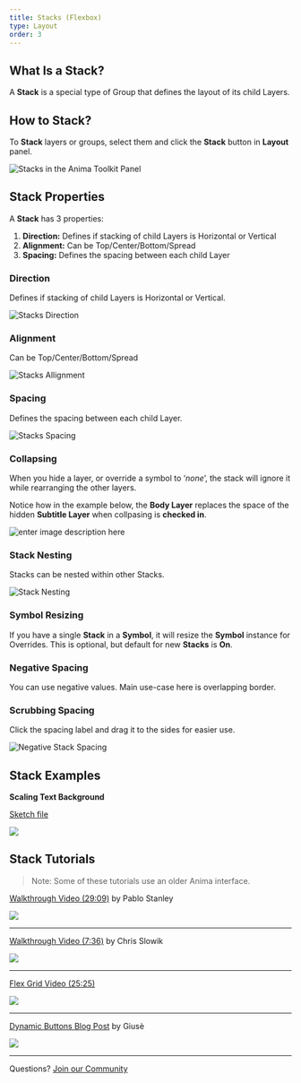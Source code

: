 ```yaml
---
title: Stacks (Flexbox)
type: Layout
order: 3
---
```

## What Is a Stack?

A **Stack** is a special type of Group that defines the layout of its child Layers.

## How to Stack?

To **Stack** layers or groups, select them and click the **Stack** button in **Layout** panel.

![Stacks in the Anima Toolkit Panel](http://f.cl.ly/items/3V3N2X3n373j23301k3w/v3%20%E2%80%93%20small%20Layout%20Stack.png)

## Stack Properties

A **Stack** has 3 properties:

1. **Direction:** Defines if stacking of child Layers is Horizontal or Vertical
2. **Alignment:** Can be Top/Center/Bottom/Spread
3. **Spacing:** Defines the spacing between each child Layer

### Direction

Defines if stacking of child Layers is Horizontal or Vertical.

![Stacks Direction](http://f.cl.ly/items/3B0c1x062d2R1I31472F/[73ffa457beddbe87910da1905b2161c4]_Stacks%20Direction.gif)

### Alignment

Can be Top/Center/Bottom/Spread

![Stacks Allignment](http://f.cl.ly/items/3v373a1S082Z1g2x212G/[0131fc1c695c7251384248a099cbccfe]_Stacks%20allign.gif)

### Spacing

Defines the spacing between each child Layer.

![Stacks Spacing](http://f.cl.ly/items/1T37201k2f0J2n1J3P1k/[785bc2b1d2873d8bf22592f643c34fd4]_Stacks%20Spacing.gif)
### Collapsing

When you hide a layer, or override a symbol to ‘_none_’, the stack will ignore it while rearranging the other layers.

Notice how in the example below, the **Body Layer** replaces the space of the hidden **Subtitle Layer** when collpasing is **checked in**.

![enter image description here](http://f.cl.ly/items/0F0S2Y1m0b2R3p3V0V1Z/%5B37f0cbf823c0a35a54bc952e06aa1bef%5D_Collapsing%20Stack.gif)

### Stack Nesting

 Stacks can be nested within other Stacks.

![Stack Nesting](http://f.cl.ly/items/47421I3z0O250e1N1226/%5B76fc2f94cef0a4bd0aff3c067132fd0e%5D_Nested%20stacks.gif)

### Symbol Resizing

If you have a single **Stack** in a **Symbol**, it will resize the **Symbol** instance for Overrides. This is optional, but default for new **Stacks** is **On**.

### Negative Spacing

You can use negative values. Main use-case here is overlapping border.

### Scrubbing Spacing

Click the spacing label and drag it to the sides for easier use.

![Negative Stack Spacing](http://f.cl.ly/items/3L2u3I2p433X3M1J2d0W/%5B153284e5baebfe994ba0bb8e649ea6e5%5D_Negative%20spacing%20stacks.gif)

## Stack Examples

 **Scaling Text Background** 

[Sketch file](http://bit.ly/2lJ4luf)

![](http://f.cl.ly/items/3K200o0U272d0O1D2f15/[9c84ec9f7263192f7910a0f92b0cc9c5]_Scaling%20background.gif)

## Stack Tutorials

> Note: Some of these tutorials use an older Anima interface.

[Walkthrough Video (29:09)](https://www.youtube.com/watch?v=DiCXg17CwIY) by Pablo Stanley

![](https://docs.animaapp.com/images/pablo.jpg)

---

[Walkthrough Video (7:36)](https://designers.how/episodes/use-auto-layout-to-be-more-effective) by Chris Slowik

![](https://docs.animaapp.com/images/designers-how.png)

---

[Flex Grid Video (25:25)](https://www.youtube.com/watch?v=g--AD_Yp5lk)

![](https://docs.animaapp.com/images/alan.png)

---

[Dynamic Buttons Blog Post](https://medium.com/@giuse/overrides-dynamic-buttons-in-sketch-c9ccfb6a5682#.v4widi6sc) by Giusè

![](https://docs.animaapp.com/images/dynamic-button.gif)

---

Questions? [Join our Community](http://facebook.animaapp.com)

